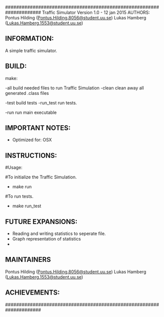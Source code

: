 #####################################################################
Traffic Simulator
Version 1.0 - 12 jan 2015
AUTHORS:
Pontus Hilding      (Pontus.Hilding.8056@student.uu.se)
Lukas Hamberg       (Lukas.Hamberg.1553@student.uu.se)


INFORMATION:
---------------------------------------------------------------------

A simple traffic simulator.

BUILD:
---------------------------------------------------------------------
make:

-all                        build needed files to run Traffic Simulation
-clean                      clean away all generated .class files

-test                       build tests
-run_test                   run tests.

-run                        run main executable


IMPORTANT NOTES:
---------------------------------------------------------------------

- Optimized for: OSX


INSTRUCTIONS:
---------------------------------------------------------------------

#Usage:

#To initialize the Traffic Simulation.
* make run

#To run tests.
* make run_test


FUTURE EXPANSIONS:
---------------------------------------------------------------------
* Reading and writing statistics to seperate file.
* Graph representation of statistics
* 

MAINTAINERS
---------------------------------------------------------------------
Pontus Hilding      (Pontus.Hilding.8056@student.uu.se)
Lukas Hamberg       (Lukas.Hamberg.1553@student.uu.se)

ACHIEVEMENTS:
---------------------------------------------------------------------

#####################################################################
